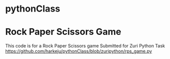 # pythonClass
# Rock Paper Scissors Game
This code is for a Rock Paper Scissors game
Submitted for Zuri Python Task
https://github.com/harkeju/pythonClass/blob/zuripython/rps_game.py

